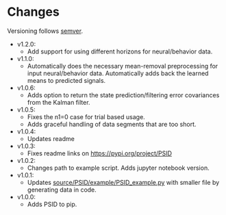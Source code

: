 # Changes 
Versioning follows [semver](https://semver.org/).

- v1.2.0:
  - Add support for using different horizons for neural/behavior data. 
- v1.1.0:
  - Automatically does the necessary mean-removal preprocessing for input neural/behavior data. Automatically adds back the learned means to predicted signals. 
- v1.0.6:
  - Adds option to return the state prediction/filtering error covariances from the Kalman filter.
- v1.0.5:
  - Fixes the n1=0 case for trial based usage.
  - Adds graceful handling of data segments that are too short.
- v1.0.4:
  - Updates readme
- v1.0.3:
  - Fixes readme links on https://pypi.org/project/PSID
- v1.0.2:
  - Changes path to example script. Adds jupyter notebook version.
- v1.0.1:
  - Updates [source/PSID/example/PSID_example.py](https://github.com/ShanechiLab/PyPSID/blob/main/source/PSID/example/PSID_example.py) with smaller file by generating data in code.
- v1.0.0:
  - Adds PSID to pip.